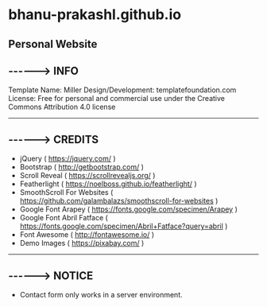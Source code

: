# bhanu-prakashl.github.io
Personal Website
-----------------------------------------------------------------------------------------------------------------------
------> INFO
-----------------------------------------------------------------------------------------------------------------------

Template Name: Miller
Design/Development: templatefoundation.com
License: Free for personal and commercial use under the Creative Commons Attribution 4.0 license


-----------------------------------------------------------------------------------------------------------------------
------> CREDITS
-----------------------------------------------------------------------------------------------------------------------

- jQuery ( https://jquery.com/ )
- Bootstrap ( http://getbootstrap.com/ )
- Scroll Reveal ( https://scrollrevealjs.org/ )
- Featherlight ( https://noelboss.github.io/featherlight/ )
- SmoothScroll For Websites ( https://github.com/galambalazs/smoothscroll-for-websites )
- Google Font Arapey ( https://fonts.google.com/specimen/Arapey )
- Google Font Abril Fatface ( https://fonts.google.com/specimen/Abril+Fatface?query=abril )
- Font Awesome ( http://fontawesome.io/ )
- Demo Images ( https://pixabay.com/ )


-----------------------------------------------------------------------------------------------------------------------
------> NOTICE
-----------------------------------------------------------------------------------------------------------------------

- Contact form only works in a server environment.
